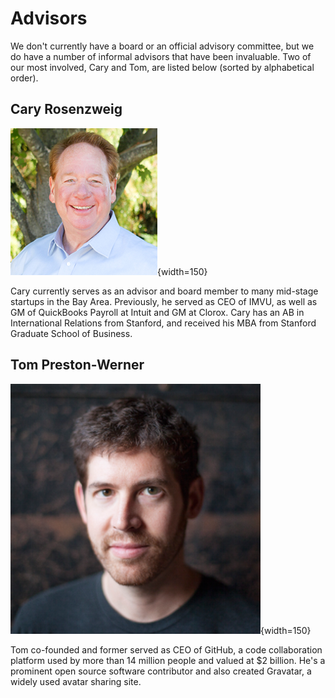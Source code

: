 # Advisors

We don't currently have a board or an official advisory committee, but we do have a number of informal advisors that have been invaluable. Two of our most involved, Cary and Tom, are listed below (sorted by alphabetical order).

## Cary Rosenzweig

![Photo of Cary](img/cary_rosenzweig.png){width=150}

Cary currently serves as an advisor and board member to many mid-stage startups in the Bay Area. Previously, he served as CEO of IMVU, as well as GM of QuickBooks Payroll at Intuit and GM at Clorox. Cary has an AB in International Relations from Stanford, and received his MBA from Stanford Graduate School of Business.

## Tom Preston-Werner

![Photo of Tom](img/tom_preston_werner.png){width=150}

Tom co-founded and former served as CEO of GitHub, a code collaboration platform used by more than 14 million people and valued at $2 billion. He's a prominent open source software contributor and also created Gravatar, a widely used avatar sharing site.

